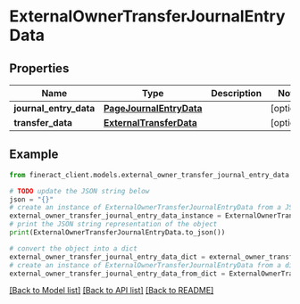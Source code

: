# ExternalOwnerTransferJournalEntryData


## Properties

Name | Type | Description | Notes
------------ | ------------- | ------------- | -------------
**journal_entry_data** | [**PageJournalEntryData**](PageJournalEntryData.md) |  | [optional] 
**transfer_data** | [**ExternalTransferData**](ExternalTransferData.md) |  | [optional] 

## Example

```python
from fineract_client.models.external_owner_transfer_journal_entry_data import ExternalOwnerTransferJournalEntryData

# TODO update the JSON string below
json = "{}"
# create an instance of ExternalOwnerTransferJournalEntryData from a JSON string
external_owner_transfer_journal_entry_data_instance = ExternalOwnerTransferJournalEntryData.from_json(json)
# print the JSON string representation of the object
print(ExternalOwnerTransferJournalEntryData.to_json())

# convert the object into a dict
external_owner_transfer_journal_entry_data_dict = external_owner_transfer_journal_entry_data_instance.to_dict()
# create an instance of ExternalOwnerTransferJournalEntryData from a dict
external_owner_transfer_journal_entry_data_from_dict = ExternalOwnerTransferJournalEntryData.from_dict(external_owner_transfer_journal_entry_data_dict)
```
[[Back to Model list]](../README.md#documentation-for-models) [[Back to API list]](../README.md#documentation-for-api-endpoints) [[Back to README]](../README.md)


